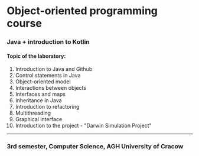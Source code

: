 # Object-oriented programming course
### Java + introduction to Kotlin
#### Topic of the laboratory:
1. Introduction to Java and Github
2. Control statements in Java
3. Object-oriented model
4. Interactions between objects
5. Interfaces and maps
6. Inheritance in Java
7. Introduction to refactoring
8. Multithreading
9. Graphical interface
10. Introduction to the project - "Darwin Simulation Project"
---
### 3rd semester, Computer Science, AGH University of Cracow
